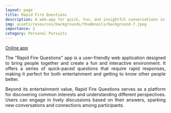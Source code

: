 ```yaml
---
layout: page
title: Rapid Fire Questions
description: A web-app for quick, fun, and insightful conversations in a flash!
img: assets/resources/backgrounds/thumbnails/background-7.jpeg
importance: 2
category: Personal Pursuits
---
```


<a href="https://bahp.github.io/js-spare-code/examples/apps/rapid-fire-questions/main.html"
   class="" target="_blank">
   Online app
   <i class="fa fa-sm fa-link" aria-hidden="true"></i>
</a>

<p align="justify">
    The "Rapid Fire Questions" app is a user-friendly web application designed to bring 
    people together and create a fun and interactive environment. It offers a series of 
    quick-paced questions that require rapid responses, making it perfect for both 
    entertainment and getting to know other people better.
</p>

<p align="justify">
    Beyond its entertainment value, Rapid Fire Questions serves as a platform for 
    discovering common interests and understanding different perspectives. Users 
    can engage in lively discussions based on their answers, sparking new conversations 
    and connections among participants.
</p>

